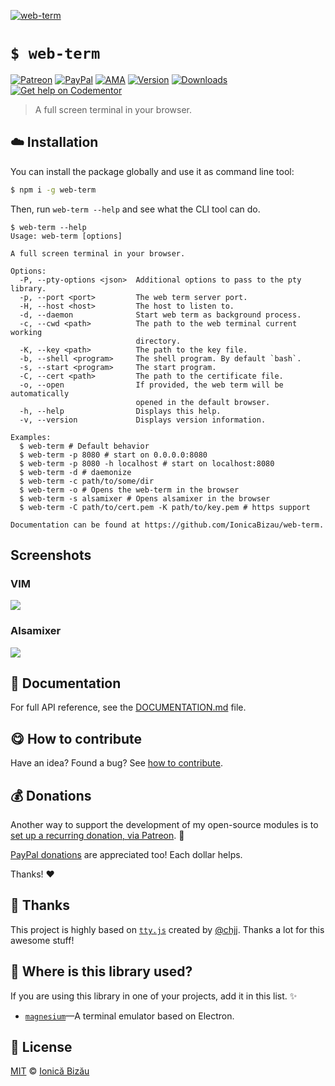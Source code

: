
[![web-term](http://i.imgur.com/3kMJhvc.png)](#)

# `$ web-term`

 [![Patreon](https://img.shields.io/badge/Support%20me%20on-Patreon-%23e6461a.svg)][patreon] [![PayPal](https://img.shields.io/badge/%24-paypal-f39c12.svg)][paypal-donations] [![AMA](https://img.shields.io/badge/ask%20me-anything-1abc9c.svg)](https://github.com/IonicaBizau/ama) [![Version](https://img.shields.io/npm/v/web-term.svg)](https://www.npmjs.com/package/web-term) [![Downloads](https://img.shields.io/npm/dt/web-term.svg)](https://www.npmjs.com/package/web-term) [![Get help on Codementor](https://cdn.codementor.io/badges/get_help_github.svg)](https://www.codementor.io/johnnyb?utm_source=github&utm_medium=button&utm_term=johnnyb&utm_campaign=github)

> A full screen terminal in your browser.

## :cloud: Installation

You can install the package globally and use it as command line tool:


```sh
$ npm i -g web-term
```


Then, run `web-term --help` and see what the CLI tool can do.


```
$ web-term --help
Usage: web-term [options]

A full screen terminal in your browser.

Options:
  -P, --pty-options <json>  Additional options to pass to the pty library.
  -p, --port <port>         The web term server port.
  -H, --host <host>         The host to listen to.
  -d, --daemon              Start web term as background process.
  -c, --cwd <path>          The path to the web terminal current working
                            directory.
  -K, --key <path>          The path to the key file.
  -b, --shell <program>     The shell program. By default `bash`.
  -s, --start <program>     The start program.
  -C, --cert <path>         The path to the certificate file.
  -o, --open                If provided, the web term will be automatically
                            opened in the default browser.
  -h, --help                Displays this help.
  -v, --version             Displays version information.

Examples:
  $ web-term # Default behavior
  $ web-term -p 8080 # start on 0.0.0.0:8080
  $ web-term -p 8080 -h localhost # start on localhost:8080
  $ web-term -d # daemonize
  $ web-term -c path/to/some/dir
  $ web-term -o # Opens the web-term in the browser
  $ web-term -s alsamixer # Opens alsamixer in the browser
  $ web-term -C path/to/cert.pem -K path/to/key.pem # https support

Documentation can be found at https://github.com/IonicaBizau/web-term.
```

## Screenshots
### VIM
![](http://i.imgur.com/49FTpfI.png)

### Alsamixer
![](http://i.imgur.com/rJbtLdi.jpg)


## :memo: Documentation

For full API reference, see the [DOCUMENTATION.md][docs] file.

## :yum: How to contribute
Have an idea? Found a bug? See [how to contribute][contributing].


## :moneybag: Donations

Another way to support the development of my open-source modules is
to [set up a recurring donation, via Patreon][patreon]. :rocket:

[PayPal donations][paypal-donations] are appreciated too! Each dollar helps.

Thanks! :heart:

## :cake: Thanks
This project is highly based on [`tty.js`](https://github.com/chjj/tty.js) created by [@chjj](https://github.com/chjj). Thanks a lot for this awesome stuff!

## :dizzy: Where is this library used?
If you are using this library in one of your projects, add it in this list. :sparkles:


 - [`magnesium`](https://github.com/IonicaBizau/magnesium#readme)—A terminal emulator based on Electron.

## :scroll: License

[MIT][license] © [Ionică Bizău][website]

[patreon]: https://www.patreon.com/ionicabizau
[paypal-donations]: https://www.paypal.com/cgi-bin/webscr?cmd=_s-xclick&hosted_button_id=RVXDDLKKLQRJW
[donate-now]: http://i.imgur.com/6cMbHOC.png

[license]: http://showalicense.com/?fullname=Ionic%C4%83%20Biz%C4%83u%20%3Cbizauionica%40gmail.com%3E%20(http%3A%2F%2Fionicabizau.net)&year=2012#license-mit
[website]: http://ionicabizau.net
[contributing]: /CONTRIBUTING.md
[docs]: /DOCUMENTATION.md
